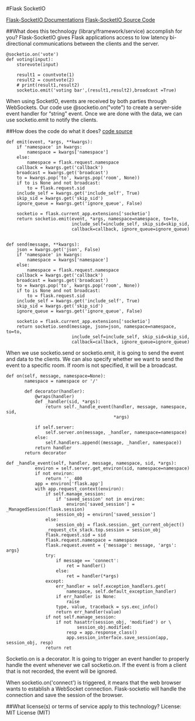 #Flask SocketIO

[Flask-SocketIO Documentations](https://flask-socketio.readthedocs.io/en/latest/)
[Flask-SocketIO Source Code](https://github.com/miguelgrinberg/Flask-SocketIO)

##What does this technology (library/framework/service) accomplish for you?
Flask-SocketIO gives Flask applications access to low latency bi-directional communications between the clients and the server.

```
@socketio.on('vote')
def voting(input):
    storevote(input)

    result1 = countvote(1)
    result2 = countvote(2)
    # print(result1,result2)
    socketio.emit('voting bar',(result1,result2),broadcast =True)
```
When using SocketIO, events are received by both parties through WebSockets. Our code use @socketio.on("vote") to create a server-side event handler for “string” event. Once we are done with the data, we can use socketio.emit to notify the clients.

##How does the code do what it does?
[code source](https://github.com/miguelgrinberg/Flask-SocketIO/blob/master/flask_socketio/__init__.py)
```
def emit(event, *args, **kwargs):
    if 'namespace' in kwargs:
        namespace = kwargs['namespace']
    else:
        namespace = flask.request.namespace
    callback = kwargs.get('callback')
    broadcast = kwargs.get('broadcast')
    to = kwargs.pop('to', kwargs.pop('room', None))
    if to is None and not broadcast:
        to = flask.request.sid
    include_self = kwargs.get('include_self', True)
    skip_sid = kwargs.get('skip_sid')
    ignore_queue = kwargs.get('ignore_queue', False)

    socketio = flask.current_app.extensions['socketio']
    return socketio.emit(event, *args, namespace=namespace, to=to,
                         include_self=include_self, skip_sid=skip_sid,
                         callback=callback, ignore_queue=ignore_queue)


def send(message, **kwargs):
    json = kwargs.get('json', False)
    if 'namespace' in kwargs:
        namespace = kwargs['namespace']
    else:
        namespace = flask.request.namespace
    callback = kwargs.get('callback')
    broadcast = kwargs.get('broadcast')
    to = kwargs.pop('to', kwargs.pop('room', None))
    if to is None and not broadcast:
        to = flask.request.sid
    include_self = kwargs.get('include_self', True)
    skip_sid = kwargs.get('skip_sid')
    ignore_queue = kwargs.get('ignore_queue', False)

    socketio = flask.current_app.extensions['socketio']
    return socketio.send(message, json=json, namespace=namespace, to=to,
                         include_self=include_self, skip_sid=skip_sid,
                         callback=callback, ignore_queue=ignore_queue)
```

When we use socketio.send or socketio.emit, it is going to send the event and data to the clients. We can also specify whether we want to send the event to a specific room. If room is not specified, it will be a broadcast.

```
def on(self, message, namespace=None):
       namespace = namespace or '/'

       def decorator(handler):
           @wraps(handler)
           def _handler(sid, *args):
               return self._handle_event(handler, message, namespace, sid,
                                         *args)

           if self.server:
               self.server.on(message, _handler, namespace=namespace)
           else:
               self.handlers.append((message, _handler, namespace))
           return handler
       return decorator

def _handle_event(self, handler, message, namespace, sid, *args):
           environ = self.server.get_environ(sid, namespace=namespace)
           if not environ:
               return '', 400
           app = environ['flask.app']
           with app.request_context(environ):
               if self.manage_session:
                   if 'saved_session' not in environ:
                       environ['saved_session'] = _ManagedSession(flask.session)
                   session_obj = environ['saved_session']
               else:
                   session_obj = flask.session._get_current_object()
               _request_ctx_stack.top.session = session_obj
               flask.request.sid = sid
               flask.request.namespace = namespace
               flask.request.event = {'message': message, 'args': args}
               try:
                   if message == 'connect':
                       ret = handler()
                   else:
                       ret = handler(*args)
               except:
                   err_handler = self.exception_handlers.get(
                       namespace, self.default_exception_handler)
                   if err_handler is None:
                       raise
                   type, value, traceback = sys.exc_info()
                   return err_handler(value)
               if not self.manage_session:
                   if not hasattr(session_obj, 'modified') or \
                           session_obj.modified:
                       resp = app.response_class()
                       app.session_interface.save_session(app, session_obj, resp)
               return ret
```

Socketio.on is a decorator. It is going to trigger an event handler to properly handle the event whenever we call socketio.on. If the event is from a client that is not recorded, the event will be ignored.

When socketio.on('connect') is triggered, it means that the web browser wants to establish a WebSocket connection. Flask-socketio will handle the connection and save the session of the browser.

##What license(s) or terms of service apply to this technology?
License: MIT License (MIT)
